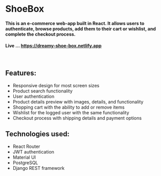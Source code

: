 # ShoeBox

#### This is an e-commerce web-app built in React. It allows users to authenticate, browse products, add them to their cart or wishlist, and complete the checkout process.  


#### Live ...   https://dreamy-shoe-box.netlify.app

<br>

## Features:

* Responsive design for most screen sizes
* Product search functionality
* User authentication 
* Product details preview with images, details, and functionality
* Shopping cart with the ability to add or remove items
* Wishlist for the logged user with the same functionality
* Checkout process with shipping details and payment options


## Technologies used:

* React Router
* JWT authentication
* Material UI
* PostgreSQL
* Django REST framework